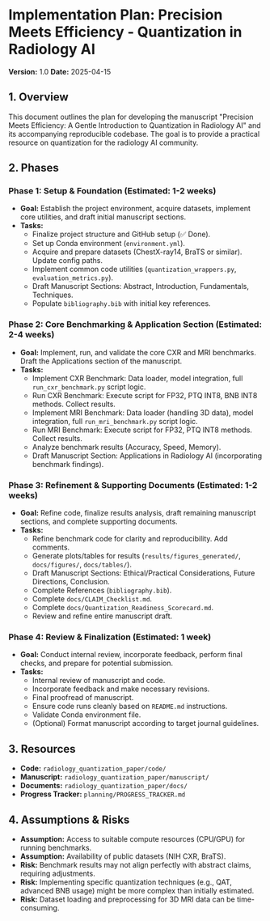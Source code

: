 # Implementation Plan: Precision Meets Efficiency - Quantization in Radiology AI

**Version:** 1.0
**Date:** 2025-04-15

## 1. Overview

This document outlines the plan for developing the manuscript "Precision Meets Efficiency: A Gentle Introduction to Quantization in Radiology AI" and its accompanying reproducible codebase. The goal is to provide a practical resource on quantization for the radiology AI community.

## 2. Phases

### Phase 1: Setup & Foundation (Estimated: 1-2 weeks)

*   **Goal:** Establish the project environment, acquire datasets, implement core utilities, and draft initial manuscript sections.
*   **Tasks:**
    *   Finalize project structure and GitHub setup (✅ Done).
    *   Set up Conda environment (`environment.yml`).
    *   Acquire and prepare datasets (ChestX-ray14, BraTS or similar). Update config paths.
    *   Implement common code utilities (`quantization_wrappers.py`, `evaluation_metrics.py`).
    *   Draft Manuscript Sections: Abstract, Introduction, Fundamentals, Techniques.
    *   Populate `bibliography.bib` with initial key references.

### Phase 2: Core Benchmarking & Application Section (Estimated: 2-4 weeks)

*   **Goal:** Implement, run, and validate the core CXR and MRI benchmarks. Draft the Applications section of the manuscript.
*   **Tasks:**
    *   Implement CXR Benchmark: Data loader, model integration, full `run_cxr_benchmark.py` script logic.
    *   Run CXR Benchmark: Execute script for FP32, PTQ INT8, BNB INT8 methods. Collect results.
    *   Implement MRI Benchmark: Data loader (handling 3D data), model integration, full `run_mri_benchmark.py` script logic.
    *   Run MRI Benchmark: Execute script for FP32, PTQ INT8 methods. Collect results.
    *   Analyze benchmark results (Accuracy, Speed, Memory).
    *   Draft Manuscript Section: Applications in Radiology AI (incorporating benchmark findings).

### Phase 3: Refinement & Supporting Documents (Estimated: 1-2 weeks)

*   **Goal:** Refine code, finalize results analysis, draft remaining manuscript sections, and complete supporting documents.
*   **Tasks:**
    *   Refine benchmark code for clarity and reproducibility. Add comments.
    *   Generate plots/tables for results (`results/figures_generated/`, `docs/figures/`, `docs/tables/`).
    *   Draft Manuscript Sections: Ethical/Practical Considerations, Future Directions, Conclusion.
    *   Complete References (`bibliography.bib`).
    *   Complete `docs/CLAIM_Checklist.md`.
    *   Complete `docs/Quantization_Readiness_Scorecard.md`.
    *   Review and refine entire manuscript draft.

### Phase 4: Review & Finalization (Estimated: 1 week)

*   **Goal:** Conduct internal review, incorporate feedback, perform final checks, and prepare for potential submission.
*   **Tasks:**
    *   Internal review of manuscript and code.
    *   Incorporate feedback and make necessary revisions.
    *   Final proofread of manuscript.
    *   Ensure code runs cleanly based on `README.md` instructions.
    *   Validate Conda environment file.
    *   (Optional) Format manuscript according to target journal guidelines.

## 3. Resources

*   **Code:** `radiology_quantization_paper/code/`
*   **Manuscript:** `radiology_quantization_paper/manuscript/`
*   **Documents:** `radiology_quantization_paper/docs/`
*   **Progress Tracker:** `planning/PROGRESS_TRACKER.md`

## 4. Assumptions & Risks

*   **Assumption:** Access to suitable compute resources (CPU/GPU) for running benchmarks.
*   **Assumption:** Availability of public datasets (NIH CXR, BraTS).
*   **Risk:** Benchmark results may not align perfectly with abstract claims, requiring adjustments.
*   **Risk:** Implementing specific quantization techniques (e.g., QAT, advanced BNB usage) might be more complex than initially estimated.
*   **Risk:** Dataset loading and preprocessing for 3D MRI data can be time-consuming.
